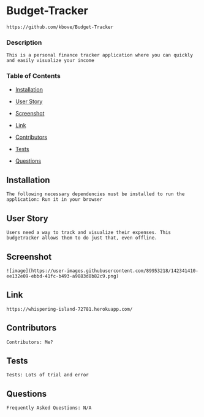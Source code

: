 # Budget-Tracker
    https://github.com/kbove/Budget-Tracker
    
### Description
    This is a personal finance tracker application where you can quickly and easily visualize your income
    
### Table of Contents
    
* [Installation](#Installation)
    
* [User Story](#Usage)

* [Screenshot](#Screenshot)

* [Link](#Link)

* [Contributors](#Contributors)
    
* [Tests](#Tests)
    
* [Questions](#Question)
    
## Installation <a id="Installation"></a>
    The following necessary dependencies must be installed to run the application: Run it in your browser
    
## User Story <a id="Usage"></a>
    Users need a way to track and visualize their expenses. This budgetracker allows them to do just that, even offline. 
    
## Screenshot <a id="Screenshot"></a>
    ![image](https://user-images.githubusercontent.com/89953218/142341410-ee132e09-ebbd-41fc-b493-a9883d8b82c9.png)

## Link <a id="Link"></a>
    https://whispering-island-72781.herokuapp.com/
    
## Contributors <a id="Contributors"></a>
    Contributors: Me?
    
## Tests <a id="Tests"></a>
    Tests: Lots of trial and error
    
## Questions <a id="Question"></a>
    Frequently Asked Questions: N/A
    
